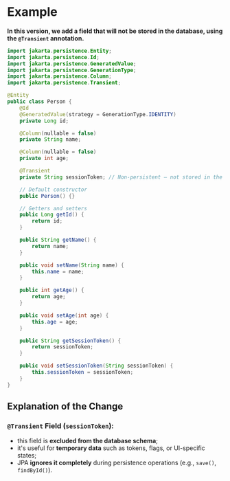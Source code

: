 # Example
**In this version, we add a field that will not be stored in the database, using the `@Transient` annotation.**
```java
import jakarta.persistence.Entity;
import jakarta.persistence.Id;
import jakarta.persistence.GeneratedValue;
import jakarta.persistence.GenerationType;
import jakarta.persistence.Column;
import jakarta.persistence.Transient;

@Entity
public class Person {
    @Id
    @GeneratedValue(strategy = GenerationType.IDENTITY)
    private Long id;

    @Column(nullable = false)
    private String name;

    @Column(nullable = false)
    private int age;

    @Transient
    private String sessionToken; // Non-persistent — not stored in the database

    // Default constructor
    public Person() {}

    // Getters and setters
    public Long getId() {
        return id;
    }

    public String getName() {
        return name;
    }

    public void setName(String name) {
        this.name = name;
    }

    public int getAge() {
        return age;
    }

    public void setAge(int age) {
        this.age = age;
    }

    public String getSessionToken() {
        return sessionToken;
    }

    public void setSessionToken(String sessionToken) {
        this.sessionToken = sessionToken;
    }
}
```
## Explanation of the Change

### `@Transient` Field (`sessionToken`):
- this field is **excluded from the database schema**;
- it's useful for **temporary data** such as tokens, flags, or UI-specific states;
- JPA **ignores it completely** during persistence operations (e.g., `save()`, `findById()`).
